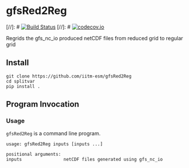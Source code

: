 # gfsRed2Reg 

[//]: # [![Build Status](https://travis-ci.org/coecms/splitvar.svg?branch=master)](https://travis-ci.org/coecms/splitvar)
[//]: # [![codecov.io](http://codecov.io/github/coecms/splitvar/coverage.svg?branch=master)](http://codecov.io/github/coecms/splitvar?branch=master)

Regrids the gfs_nc_io produced netCDF files from reduced grid to regular grid

## Install

    git clone https://github.com/iitm-esm/gfsRed2Reg
    cd splitvar
    pip install .

## Program Invocation

### Usage

`gfsRed2Reg` is  a command line program. 

    usage: gfsRed2Reg inputs [inputs ...]

    positional arguments:
    inputs                netCDF files generated using gfs_nc_io
